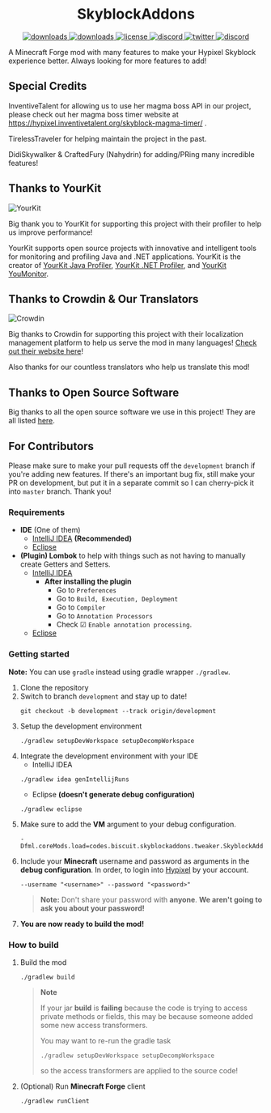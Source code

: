 <h1 align="center">SkyblockAddons</h1>

<p align="center">
  <a href="https://github.com/BiscuitDevelopment/SkyblockAddons/releases" target="_blank">
    <img alt="downloads" src="https://img.shields.io/github/v/release/BiscuitDevelopment/SkyblockAddons?color=56bcd3" />
  </a>
  <a href="https://github.com/BiscuitDevelopment/SkyblockAddons/releases" target="_blank">
    <img alt="downloads" src="https://img.shields.io/github/downloads/BiscuitDevelopment/SkyblockAddons/total?color=56bcd3" />
  </a>
  <a href="https://github.com/BiscuitDevelopment/SkyblockAddons/blob/master/LICENSE" target="_blank">
    <img alt="license" src="https://img.shields.io/github/license/BiscuitDevelopment/SkyblockAddons?color=56bcd3" />
  </a>
  <a href="https://discord.gg/PqTAEek" target="_blank">
    <img alt="discord" src="https://img.shields.io/discord/450878205294018560?color=56bcd3&label=discord" />
  </a>
  <a href="https://twitter.com/bisccut" target="_blank">
    <img alt="twitter" src="https://img.shields.io/twitter/follow/bisccut?style=social" />
  </a>
  <a href="https://translate.biscuit.codes" target="_blank">
    <img alt="discord" src="https://badges.crowdin.net/skyblockaddons/localized.svg" />
  </a>
</p>

A Minecraft Forge mod with many features to make your Hypixel Skyblock experience better. Always looking for more features to add!

Special Credits
-----
InventiveTalent for allowing us to use her magma boss API in our project, please check out her magma boss timer website at https://hypixel.inventivetalent.org/skyblock-magma-timer/ .

TirelessTraveler for helping maintain the project in the past.

DidiSkywalker & CraftedFury (Nahydrin) for adding/PRing many incredible features!

Thanks to YourKit
------
![YourKit](https://www.yourkit.com/images/yklogo.png)

Big thank you to YourKit for supporting this project with their profiler to help us improve performance!


YourKit supports open source projects with innovative and intelligent tools 
for monitoring and profiling Java and .NET applications.
YourKit is the creator of [YourKit Java Profiler](https://www.yourkit.com/java/profiler/),
[YourKit .NET Profiler](https://www.yourkit.com/.net/profiler/),
and [YourKit YouMonitor](https://www.yourkit.com/youmonitor/).

Thanks to Crowdin & Our Translators
------
![Crowdin](https://crowdin.com/images/crowdin-logo.svg)

Big thanks to Crowdin for supporting this project with their 
localization management platform to help us serve the mod in many languages!
[Check out their website here](https://crowdin.com/)!

Also thanks for our countless translators who help us translate this mod!

Thanks to Open Source Software
------
Big thanks to all the open source software we use in this project! They are all listed [here](/.github/docs/OPEN_SOURCE_SOFTWARE.md).


For Contributors
------

Please make sure to make your pull requests off the `development` branch if you're adding new features. If there's
an important bug fix, still make your PR on development, but put it in a separate commit so I can cherry-pick it
into `master` branch. Thank you!

### Requirements
- **IDE** (One of them)
  - [IntelliJ IDEA](https://www.jetbrains.com/idea/) **(Recommended)**
  - [Eclipse](https://www.eclipse.org/)
- **(Plugin) Lombok** to help with things such as not having to manually create Getters and Setters.
  - [IntelliJ IDEA](https://plugins.jetbrains.com/plugin/6317-lombok)
    - **After installing the plugin**
      - Go to `Preferences`
      - Go to `Build, Execution, Deployment`
      - Go to `Compiler`
      - Go to `Annotation Processors`
      - Check ☑ `Enable annotation processing`.
  - [Eclipse](https://projectlombok.org/setup/eclipse)

### Getting started
**Note:** You can use `gradle` instead using gradle wrapper `./gradlew`.

1. Clone the repository
2. Switch to branch `development` and stay up to date!
    ```shell script
    git checkout -b development --track origin/development
    ```
3. Setup the development environment
    ```shell script
    ./gradlew setupDevWorkspace setupDecompWorkspace
    ```
4. Integrate the development environment with your IDE
    - IntelliJ IDEA
    ```shell script
    ./gradlew idea genIntellijRuns
    ```
    - Eclipse **(doesn't generate debug configuration)**
    ```shell script
    ./gradlew eclipse
    ```
5. Make sure to add the **VM** argument to your debug configuration.
    ```text
    -Dfml.coreMods.load=codes.biscuit.skyblockaddons.tweaker.SkyblockAddonsLoadingPlugin
    ```
6. Include your **Minecraft** username and password as arguments in the **debug configuration**.
   In order, to login into [Hypixel](https://hypixel.net) by your account.
    ```text
    --username "<username>" --password "<password>"
    ```
   > **Note:** Don't share your password with **anyone**.
   > **We aren't going to ask you about your password!**
7. **You are now ready to build the mod!**

### How to build
1. Build the mod
    ```shell script
    ./gradlew build
    ```
    > **Note**
    > 
    > If your jar **build** is **failing** because the code is trying to access private methods or fields,
    > this may be because someone added some new access transformers.
    >
    > You may want to re-run the gradle task
    > ```shell script
    > ./gradlew setupDevWorkspace setupDecompWorkspace
    > ```
    > so the access transformers are applied to the source code!
    > 
2. (Optional) Run **Minecraft Forge** client
    ```shell script
    ./gradlew runClient
    ```

